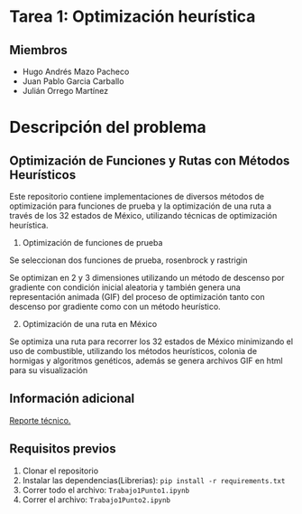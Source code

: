 # Tarea 1: Optimización heurística 


## Miembros
- Hugo Andrés Mazo Pacheco
- Juan Pablo Garcia Carballo
- Julián Orrego Martínez
  
# Descripción del problema

## Optimización de Funciones y Rutas con Métodos Heurísticos

Este repositorio contiene implementaciones de diversos métodos de optimización para funciones de prueba y la optimización de una ruta a través de los 32 estados de México, utilizando técnicas de optimización heurística.

1. Optimización de funciones de prueba

Se seleccionan dos funciones de prueba, rosenbrock y rastrigin

Se optimizan en 2 y 3 dimensiones utilizando un método de descenso por gradiente con condición inicial aleatoria y también genera una representación animada (GIF) del proceso de optimización tanto con descenso por gradiente como con un método heurístico.

2. Optimización de una ruta en México

Se optimiza una ruta para recorrer los 32 estados de México minimizando el uso de combustible, utilizando los métodos heurísticos, colonia de hormigas y algoritmos genéticos, además se genera archivos GIF en html para su visualización

## Información adicional

[Reporte técnico.](https://fern-coyote-4ae.notion.site/Reporte-T-cnico-Trabajo-01-14e6e16e98e2805487e9e1a35da58c49?pvs=73)

## Requisitos previos

1. Clonar el repositorio
2. Instalar las dependencias(Librerias): ```pip install -r requirements.txt ```
3. Correr todo el archivo: ```Trabajo1Punto1.ipynb```
4. Correr el archivo: ```Trabajo1Punto2.ipynb```


